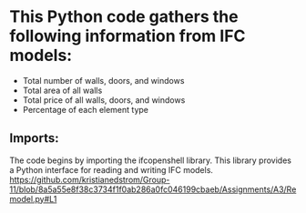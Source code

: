 # This Python code gathers the following information from IFC models:

- Total number of walls, doors, and windows
- Total area of all walls
- Total price of all walls, doors, and windows
- Percentage of each element type

## Imports:

The code begins by importing the ifcopenshell library. This library provides a Python interface for reading and writing IFC models.
https://github.com/kristianedstrom/Group-11/blob/8a5a55e8f38c3734f1f0ab286a0fc046199cbaeb/Assignments/A3/Remodel.py#L1
